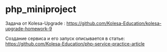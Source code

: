 # php_miniproject

Задача от Kolesa-Upgrade : https://github.com/Kolesa-Education/kolesa-upgrade-homework-9

Создание сервиса и его запуск описывается в статье: https://github.com/Kolesa-Education/php-service-practice-article
